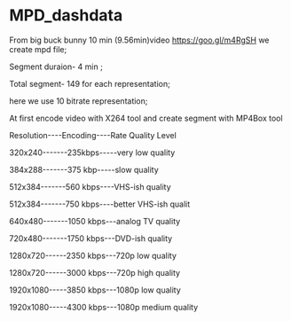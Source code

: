 # MPD_dashdata
From big buck bunny  10 min (9.56min)video  https://goo.gl/m4RgSH we create mpd file; 

Segment duraion- 4 min ;

Total segment- 149 for each representation;

here we use 10 bitrate representation;

At first encode video with X264 tool and create segment with MP4Box tool

Resolution----Encoding----Rate Quality Level

320x240-------235kbps-----very low quality

384x288-------375 kbp-----slow quality

512x384-------560 kbps----VHS-ish quality

512x384-------750 kbps----better VHS-ish qualit

640x480-------1050 kbps---analog TV quality

720x480-------1750 kbps---DVD-ish quality

1280x720------2350 kbps---720p low quality

1280x720------3000 kbps---720p high quality

1920x1080-----3850 kbps---1080p low quality

1920x1080-----4300 kbps---1080p medium quality
